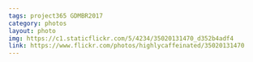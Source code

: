 ```yaml
---
tags: project365 GDMBR2017
category: photos
layout: photo
img: https://c1.staticflickr.com/5/4234/35020131470_d352b4adf4
link: https://www.flickr.com/photos/highlycaffeinated/35020131470
---
```

